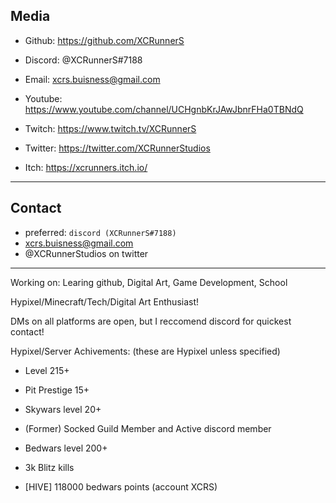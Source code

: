 ## Media

- Github: https://github.com/XCRunnerS

- Discord: @XCRunnerS#7188

- Email: xcrs.buisness@gmail.com

- Youtube: https://www.youtube.com/channel/UCHgnbKrJAwJbnrFHa0TBNdQ

- Twitch: https://www.twitch.tv/XCRunnerS

- Twitter: https://twitter.com/XCRunnerStudios

- Itch: https://xcrunners.itch.io/

---

## Contact 

- preferred: `discord (XCRunnerS#7188)`
- xcrs.buisness@gmail.com
- @XCRunnerStudios on twitter

---
Working on: Learing github, Digital Art, Game Development, School

Hypixel/Minecraft/Tech/Digital Art Enthusiast!

DMs on all platforms are open, but I reccomend discord for quickest contact!



Hypixel/Server Achivements: (these are Hypixel unless specified)

- Level 215+

- Pit Prestige 15+

- Skywars level 20+

- (Former) Socked Guild Member and Active discord member

- Bedwars level 200+

- 3k Blitz kills

- [HIVE] 118000 bedwars points (account XCRS)
<!--
**XCRunnerS/XCRunnerS** is a ✨ _special_ ✨ repository because its `README.md` (this file) appears on your GitHub profile.

Here are some ideas to get you started:
- 🔭 I’m currently working on ...
- 🌱 I’m currently learning ...
- 👯 I’m looking to collaborate on ...
- 🤔 I’m looking for help with ...
- 💬 Ask me about ...
- 📫 How to reach me: ...
- 😄 Pronouns: ...
- ⚡ Fun fact: ...
-->
